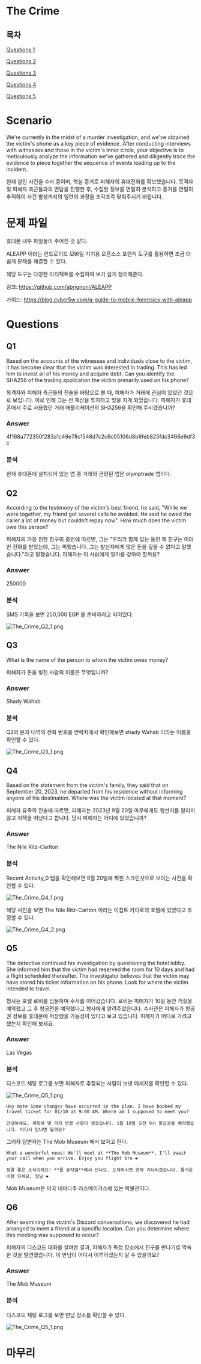 # The Crime

## 목차

[Questions 1](#q1)

[Questions 2](#q2)

[Questions 3](#q3)

[Questions 4](#q4)

[Questions 5](#q5)

# Scenario
We're currently in the midst of a murder investigation, and we've obtained the victim's phone as a key piece of evidence. After conducting interviews with witnesses and those in the victim's inner circle, your objective is to meticulously analyze the information we've gathered and diligently trace the evidence to piece together the sequence of events leading up to the incident.

현재 살인 사건을 수사 중이며, 핵심 증거로 피해자의 휴대전화를 확보했습니다. 목격자 및 피해자 측근들과의 면담을 진행한 후, 수집된 정보를 면밀히 분석하고 증거를 면밀히 추적하여 사건 발생까지의 일련의 과정을 조각조각 맞춰주시기 바랍니다.

# 문제 파일
휴대폰 내부 파일들이 주어진 것 같다.

ALEAPP 이라는 안드로이드 모바일 기기용 오픈소스 포렌식 도구를 활용하면 조금 더 쉽게 문제를 해결할 수 있다.

해당 도구는 다양한 아티팩트를 수집하여 보기 쉽게 정리해준다.

링크: https://github.com/abrignoni/ALEAPP

가이드: https://blog.cyber5w.com/a-guide-to-mobile-forensics-with-aleapp

# Questions

## Q1
Based on the accounts of the witnesses and individuals close to the victim, it has become clear that the victim was interested in trading. This has led him to invest all of his money and acquire debt. Can you identify the SHA256 of the trading application the victim primarily used on his phone?

목격자와 피해자 측근들의 진술을 바탕으로 볼 때, 피해자가 거래에 관심이 있었던 것으로 보입니다. 이로 인해 그는 전 재산을 투자하고 빚을 지게 되었습니다. 피해자가 휴대폰에서 주로 사용했던 거래 애플리케이션의 SHA256을 확인해 주시겠습니까?

### Answer
4f168a772350f283a1c49e78c1548d7c2c6c05106d8b9feb825fdc3466e9df3c

### 분석
현재 휴대폰에 설치되어 있는 앱 중 거래와 관련된 앱은 olymptrade 앱이다.

## Q2
According to the testimony of the victim's best friend, he said, "While we were together, my friend got several calls he avoided. He said he owed the caller a lot of money but couldn't repay now". How much does the victim owe this person?

피해자의 가장 친한 친구의 증언에 따르면, 그는 "우리가 함께 있는 동안 제 친구는 여러 번 전화를 받았는데, 그는 피했습니다. 그는 발신자에게 많은 돈을 갚을 수 없다고 말했습니다."라고 말했습니다. 피해자는 이 사람에게 얼마를 갚아야 할까요?

### Answer
250000

### 분석
SMS 기록을 보면 250,000 EGP 를 준비하라고 되어있다.

![The_Crime_Q2_1.png](./IMG/The_Crime_Q2_1.png)

## Q3
What is the name of the person to whom the victim owes money?

피해자가 돈을 빚진 사람의 이름은 무엇입니까?

### Answer
Shady Wahab

### 분석
Q2의 문자 내역의 전화 번호를 연락처에서 확인해보면 shady Wahab 이라는 이름을 확인할 수 있다.

![The_Crime_Q3_1.png](./IMG/The_Crime_Q3_1.png)

## Q4
Based on the statement from the victim's family, they said that on September 20, 2023, he departed from his residence without informing anyone of his destination. Where was the victim located at that moment?

피해자 유족의 진술에 따르면, 피해자는 2023년 9월 20일 아무에게도 행선지를 알리지 않고 자택을 떠났다고 합니다. 당시 피해자는 어디에 있었습니까?

### Answer
The Nile Ritz-Carlton

### 분석
Recent Activity_0 탭을 확인해보면 9월 20일에 찍힌 스크린샷으로 보이는 사진을 확인할 수 있다.

![The_Crime_Q4_1.png](./IMG/The_Crime_Q4_1.png)

해당 사진을 보면 The Nile Ritz-Carlton 이라는 이집트 카이로의 호텔에 있었다고 추정할 수 있다.

![The_Crime_Q4_2.png](./IMG/The_Crime_Q4_2.png)

## Q5
The detective continued his investigation by questioning the hotel lobby. She informed him that the victim had reserved the room for 10 days and had a flight scheduled thereafter. The investigator believes that the victim may have stored his ticket information on his phone. Look for where the victim intended to travel.

형사는 호텔 로비를 심문하며 수사를 이어갔습니다. 로비는 피해자가 10일 동안 객실을 예약했고 그 후 항공편을 예약했다고 형사에게 알려주었습니다. 수사관은 피해자가 항공권 정보를 휴대폰에 저장했을 가능성이 있다고 보고 있습니다. 피해자가 어디로 가려고 했는지 확인해 보세요.

### Answer
Las Vegas

### 분석
디스코드 채팅 로그를 보면 피해자로 추정되는 사람이 보낸 메세지를 확인할 수 있다.

![The_Crime_Q5_1.png](./IMG/The_Crime_Q5_1.png)

```
Hey mate Some changes have occurred in the plan. I have booked my travel ticket for 01/10 at 9:00 AM. Where am I supposed to meet you?

안녕하세요, 계획에 몇 가지 변경 사항이 생겼습니다. 1월 10일 오전 9시 항공권을 예약했습니다. 어디서 만나면 될까요?
```

그러자 답변자는 The Mob Museum 에서 보자고 한다.

```
What a wonderful news! We'll meet at **The Mob Museum**, I'll await your call when you arrive. Enjoy you flight bro ❤️

정말 좋은 소식이에요! **몹 뮤지엄**에서 만나요. 도착하시면 연락 기다리겠습니다. 즐거운 비행 되세요, 형님 ❤️
```

Mob Museum은 미국 네바다주 라스베이거스에 있는 박물관이다.


## Q6
After examining the victim's Discord conversations, we discovered he had arranged to meet a friend at a specific location. Can you determine where this meeting was supposed to occur?

피해자의 디스코드 대화를 살펴본 결과, 피해자가 특정 장소에서 친구를 만나기로 약속한 것을 발견했습니다. 이 만남이 어디서 이루어졌는지 알 수 있을까요?

### Answer
The Mob Museum

### 분석
디스코드 채팅 로그를 보면 만남 장소를 확인할 수 있다.

![The_Crime_Q5_1.png](./IMG/The_Crime_Q5_1.png)

# 마무리